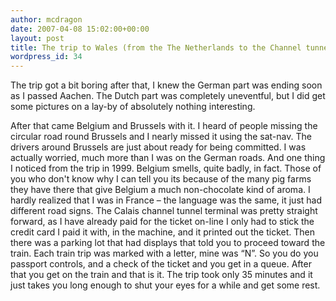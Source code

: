 ```yaml
---
author: mcdragon
date: 2007-04-08 15:02:00+00:00
layout: post
title: The trip to Wales (from the The Netherlands to the Channel tunnel)
wordpress_id: 34
---
```


The trip got a bit boring after that, I knew the German part was ending soon as I passed Aachen. The Dutch part was completely uneventful, but I did get some pictures on a lay-by of absolutely nothing interesting.

After that came Belgium and Brussels with it. I heard of people missing the circular road round Brussels and I nearly missed it using the sat-nav. The drivers around Brussels are just about ready for being committed. I was actually worried, much more than I was on the German roads. And one thing I noticed from the trip in 1999. Belgium smells, quite badly, in fact. Those of you who don't know why I can tell you its because of the many pig farms they have there that give Belgium a much non-chocolate kind of aroma.
I hardly realized that I was in France – the language was the same, it just had different road signs. The Calais channel tunnel terminal was pretty straight forward, as I have already paid for the ticket on-line I only had to stick the credit card I paid it with, in the machine, and it printed out the ticket. Then there was a parking lot that had displays that told you to proceed toward the train. Each train trip was marked with a letter, mine was “N”. So you do you passport controls, and a check of the ticket and you get in a queue. After that you get on the train and that is it. The trip took only 35 minutes and it just takes you long enough to shut your eyes for a while and get some rest.
